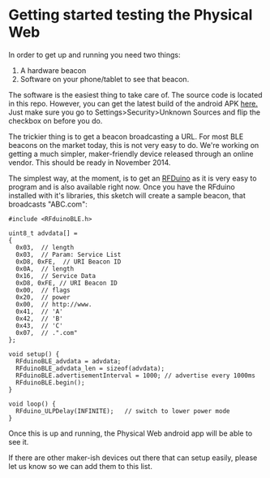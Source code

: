# Getting started testing the Physical Web

In order to get up and running you need two things:

1. A hardware beacon
2. Software on your phone/tablet to see that beacon.

The software is the easiest thing to take care of. The source code is located in this repo. However, you can get the latest build of the android APK  [here.](https://drive.google.com/a/google.com/folderview?id=0BzdAbb5PggFeWXE1S3dJcTRBZk0&usp=sharing&tid=0BzdAbb5PggFeWG5ZOThWUlRsYmM#list) Just make sure you go to Settings>Security>Unknown Sources and flip the checkbox on before you do. 

The trickier thing is to get a beacon broadcasting a URL. For most BLE beacons on the market today, this is not very easy to do. We're working on getting a much simpler, maker-friendly device released through an online vendor. This should be ready in November 2014.

The simplest way, at the moment, is to get an [RFDuino](http://www.rfduino.com/) as it is very easy to program and is also available right now.  Once you have the RFduino installed with it's libraries, this  sketch will create a sample beacon, that broadcasts "ABC.com":

    #include <RFduinoBLE.h>

	uint8_t advdata[] =
	{
	  0x03,  // length
	  0x03,  // Param: Service List
	  0xD8, 0xFE,  // URI Beacon ID
	  0x0A,  // length
	  0x16,  // Service Data
	  0xD8, 0xFE, // URI Beacon ID
	  0x00,  // flags
	  0x20,  // power
	  0x00,  // http://www.
	  0x41,  // 'A'
	  0x42,  // 'B'
	  0x43,  // 'C'
	  0x07,  // .".com"
	};

	void setup() {
	  RFduinoBLE_advdata = advdata;
	  RFduinoBLE_advdata_len = sizeof(advdata);
	  RFduinoBLE.advertisementInterval = 1000; // advertise every 1000ms
	  RFduinoBLE.begin();
	}

	void loop() {
	  RFduino_ULPDelay(INFINITE);   // switch to lower power mode
	}

Once this is up and running, the Physical Web android app will be able to see it.

If there are other maker-ish devices out there that can setup easily, please let us know so we can add them to this list.
